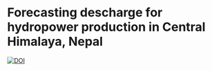 # Forecasting descharge for hydropower production in Central Himalaya, Nepal
[![DOI](https://zenodo.org/badge/472295880.svg)](https://zenodo.org/badge/latestdoi/472295880)
